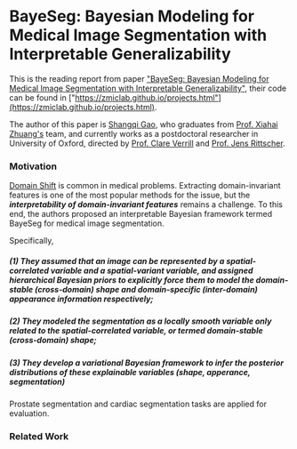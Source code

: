 # BayeSeg: Bayesian Modeling for Medical Image Segmentation with Interpretable Generalizability

This is the reading report from paper ["BayeSeg: Bayesian Modeling for Medical Image Segmentation with Interpretable Generalizability"](https://arxiv.org/abs/2303.01710), 
their code can be found in ["https://zmiclab.github.io/projects.html"](https://zmiclab.github.io/projects.html).

The author of this paper is [Shangqi Gao](https://shangqigao.github.io/#), who graduates from [Prof. Xiahai Zhuang's](https://zmiclab.github.io/zxh/) team, 
and currently works as a postdoctoral researcher in University of Oxford, directed by [Prof. Clare Verrill](https://www.nds.ox.ac.uk/team/clare-verrill) and [Prof. Jens Rittscher](https://www.ndm.ox.ac.uk/team/jens-rittscher).

### Motivation
[Domain Shift](https://github.com/xiaovhua/Interpretability-of-Medical-Data-/blob/main/Concept/Domain%20Shift.md) is common in medical problems. Extracting domain-invariant features is one of the most popular methods for the issue, but the **_interpretability of domain-invariant features_** remains a challenge. To this end, the authors proposed an interpretable Bayesian framework termed BayeSeg for medical image segmentation. 

Specifically, 
##### (1) They assumed that an image can be represented by a spatial-correlated variable and a spatial-variant variable, and assigned hierarchical Bayesian priors to explicitly force them to model the domain-stable (cross-domain) shape and domain-specific (inter-domain) appearance information respectively; 
##### (2) They modeled the segmentation as a locally smooth variable only related to the spatial-correlated variable, or termed domain-stable (cross-domain) shape;
##### (3) They develop a variational Bayesian framework to infer the posterior distributions of these explainable variables (shape, apperance, segmentation)

Prostate segmentation and cardiac segmentation tasks are applied for evaluation.


### Related Work
